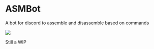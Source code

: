 # ASMBot
A bot for discord to assemble and disassemble based on commands

![](http://i.imgur.com/EZ8m9Aa.png)

Still a WIP
